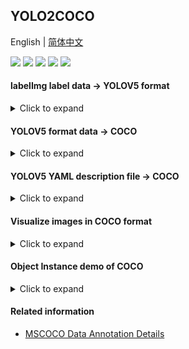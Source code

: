 ## YOLO2COCO
English | [简体中文](../README.md)

<p align="left">
    <a href=""><img src="https://img.shields.io/badge/Python-3.6+-aff.svg"></a>
    <a href=""><img src="https://img.shields.io/badge/OS-Linux%2C%20Win%2C%20Mac-pink.svg"></a>
    <a href="https://github.com/RapidAI/YOLO2COCO/graphs/contributors"><img src="https://img.shields.io/github/contributors/RapidAI/YOLO2COCO?color=9ea"></a>
    <a href="https://github.com/RapidAI/YOLO2COCO/stargazers"><img src="https://img.shields.io/github/stars/RapidAI/YOLO2COCO?color=ccf" ></a>
    <a href=". /LICENSE"><img src="https://img.shields.io/badge/License-Apache%202-dfd.svg"></a>
</p>

#### labelImg label data → YOLOV5 format
<details>
    <summary>Click to expand</summary>

- Convert the yolo data format marked by the [labelImg](https://github.com/tzutalin/labelImg) library to YOLOV5 format data with one click
- The labelImg label data directory structure is as follows (see `dataset/labelImg_dataset` for details):
  ````text
    labelImg_dataset
    ├── classes.txt
    ├── images(13).jpg
    ├── images(13).txt
    ├── images(3).jpg
    ├── images(3).txt
    ├── images4.jpg
    ├── images4.txt
    ├── images5.jpg
    ├── images5.txt
    ├── images6.jpg
    ├── images7.jpg
    └── images7.txt
  ````
- Convert
    ```shell
    python labelImg_2_yolov5.py --src_dir dataset/labelImg_dataset \
                                --out_dir dataset/labelImg_dataset_output \
                                --val_ratio 0.2 \
                                --have_test true \
                                --test_ratio 0.2
    ```
    - `--src_dir`: the directory where labelImg is stored after labeling.
    - `--out_dir`: the location where the data is stored after conversion.
    - `--val_ratio`: the ratio of the generated validation set to the whole data, default is `0.2`.
    - `--have_test`: whether to generate the test part of the data, the default is `True`.
    - `--test_ratio`: percentage of the whole data of the test data, default is `0.2`.

- Converted directory structure (see `dataset/labelImg_dataset_output` for details):
  ````text
  labelImg_dataset_output/
    ├── classes.txt
    ├── images
    │   ├── images(13).jpg
    │   ├── images(3).jpg
    │   ├── images4.jpg
    │   ├── images5.jpg
    │   └── images7.jpg
    ├── labels
    │   ├── images(13).txt
    │   ├── images(3).txt
    │   ├── images4.txt
    │   ├── images5.txt
    │   └── images7.txt
    ├── non_labels        # This is the catalog without the labeled images.
    │   └── images6.jpg
    ├── test.txt
    ├── train.txt
    └── val.txt
  ````
- You can further directly convert the `dataset/labelImg_dataset_output` directory to COCO
  ```shell
  python yolov5_2_coco.py --dir_path dataset/labellImg_dataset_output
  ````
</details>

#### YOLOV5 format data → COCO
<details>
    <summary>Click to expand</summary>

- Some background images can be added to the training by directly placing them into the `backgroud_images` directory.
- The conversion program will automatically scan this directory and add it to the training set, allowing seamless integration with subsequent [YOLOX](https://github.com/Megvii-BaseDetection/YOLOX) training.
- YOLOV5 training format directory structure (see `dataset/YOLOV5` for details).
    ```text
    YOLOV5
    ├── classes.txt
    ├── background_images  # usually images that are easily confused with the object to be detected
    │   └── bg1.jpeg
    ├── images
    │   ├── images(13).jpg
    │   └── images(3).jpg
    ├── labels
    │   ├── images(13).txt
    │   └── images(3).txt
    ├── train.txt
    └── val.txt
    ```
- The image paths in train.txt and val.txt can be either:
  - Path relative to **root directory**:
      ```text
      dataset/YOLOV5/images/images(3).jpg
      ```
  - Path relative to **dataset/YOLOV5**:
      ```text
      images/images(3).jpg
      ```
- Convert
    ```shell
  python yolov5_2_coco.py --dir_path dataset/YOLOV5 --mode_list train,val
  ```
  - `--dir_path`: the directory where the collated dataset is located
  - `--mode_list`: specify the generated json, provided that there is a corresponding txt file, which can be specified separately. (e.g. `train,val,test`)

- The structure of the converted directory (see `dataset/YOLOV5_COCO_format` for details)
    ```text
    YOLOV5_COCO_format
    ├── annotations
    │   ├── instances_train2017.json
    │   └── instances_val2017.json
    ├── train2017
    │   ├── 000000000001.jpg
    │   └── 000000000002.jpg  # This is the background image.
    └── val2017
        └── 000000000001.jpg
    ```
</details>

#### YOLOV5 YAML description file → COCO
<details>
    <summary>Click to expand</summary>

- The YOLOV5 yaml data file needs to contain.
    ```text
    YOLOV5_yaml
    ├── images
    │   ├── train
    │   │   ├── images(13).jpg
    │   │   └── images(3).jpg
    │   └── val
    │       ├── images(13).jpg
    │       └── images(3).jpg
    ├── labels
    │   ├── train
    │   │   ├── images(13).txt
    │   │   └── images(3).txt
    │   └── val
    │       ├── images(13).txt
    │       └── images(3).txt
    └── sample.yaml
    ```

- Convert
  ```shell
  python yolov5_yaml_2_coco.py --yaml_path dataset/YOLOV5_yaml/sample.yaml
  ```

#### darknet format data → COCO
- Darknet training data directory structure (see `dataset/darknet` for details).
  ```text
  darknet
  ├── class.names
  ├── gen_config.data
  ├── gen_train.txt
  ├── gen_valid.txt
  └── images
      ├── train
      └── valid
  ```

- Convert
  ```shell
  python darknet2coco.py --data_path dataset/darknet/gen_config.data
  ```
</details>

#### Visualize images in COCO format
<details>
    <summary>Click to expand</summary>

```shell
python coco_visual.py --vis_num 1 \
                    --json_path dataset/YOLOV5_COCO_format/annotations/instances_train2017.json \
                    --img_dir dataset/YOLOV5_COCO_format/train2017
```

- `--vis_num`: specify the index of the image to be viewed
- `--json_path`: path to the json file of the image to view
- `--img_dir`: view the directory where the image is located

</details>

#### Object Instance demo of COCO
<details>
    <summary>Click to expand</summary>

```json
{
    "info": {
      "year": 2022,
      "version": "1.0",
      "description": "For object detection",
      "date_created": "2022"
    },
    "licenses":  [{
        "id": 1,
        "name": "Apache License v2.0",
        "url": "https://github.com/RapidAI/YOLO2COCO/LICENSE"
    }],
    "images": [{
        "date_captured": "2022",
        "file_name": "000000000001.jpg",
        "id": 1,
        "height": 224,
        "width": 224
    }, {
        "date_captured": "2022",
        "file_name": "000000000002.jpg",
        "id": 2,
        "height": 424,
        "width": 550
    }],
    "annotations": [{
        "segmentation": [[18.00, 2.99, 105.00, 2.99, 105.00, 89.00, 18.00, 89.00]],
        "area": 7482.011,
        "iscrowd": 0,
        "image_id": 1,  // Corresponding to the ID in images
        "bbox": [18.00, 2.99, 87.00, 86.00],  // [x, y, w, h], (x,y) is the left top point of the box. w,h is the width and height of the box.
        "category_id": 1,  // Corresponding to the ID in categories.
        "id": 1  // Number that uniquely distinguishes different dimension instances
    }, {
        "segmentation": [
            [126.99, 3.99, 210.99, 3.99, 210.99, 88.99, 126.99, 88.99]
        ],
        "area": 7139.994,
        "iscrowd": 0,
        "image_id": 1,
        "bbox": [126.99, 3.99, 84.0, 84.99],
        "category_id": 1,
        "id": 2
    }],
    "categories": [{
        "supercategory": "stamp",
        "id": 1,
        "name": "stamp"
    }]
}
```
</details>

#### Related information
- [MSCOCO Data Annotation Details](https://blog.csdn.net/wc781708249/article/details/79603522)
